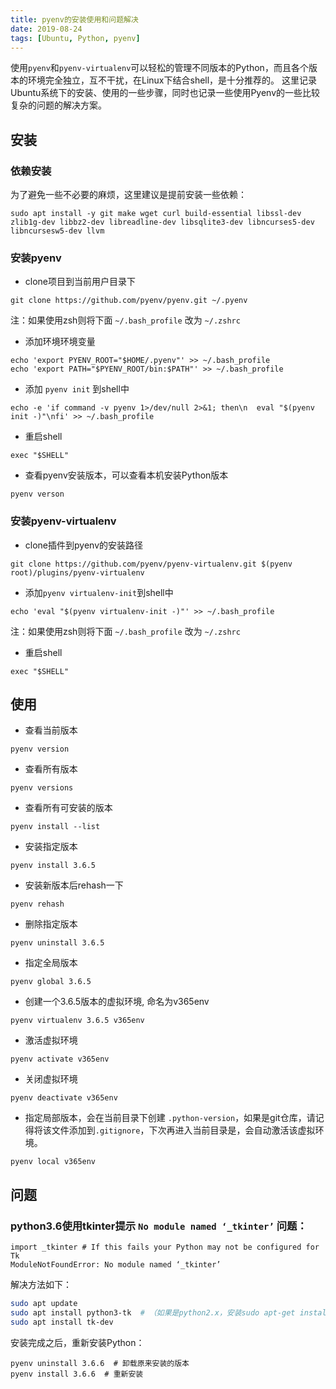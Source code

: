```yaml
---
title: pyenv的安装使用和问题解决
date: 2019-08-24
tags: [Ubuntu, Python, pyenv]
---
```


使用`pyenv`和`pyenv-virtualenv`可以轻松的管理不同版本的Python，而且各个版本的环境完全独立，互不干扰，在Linux下结合shell，是十分推荐的。
这里记录Ubuntu系统下的安装、使用的一些步骤，同时也记录一些使用Pyenv的一些比较复杂的问题的解决方案。

## 安装

### 依赖安装

为了避免一些不必要的麻烦，这里建议是提前安装一些依赖：

```shell
sudo apt install -y git make wget curl build-essential libssl-dev zlib1g-dev libbz2-dev libreadline-dev libsqlite3-dev libncurses5-dev libncursesw5-dev llvm 
```

### 安装pyenv

- clone项目到当前用户目录下
````
git clone https://github.com/pyenv/pyenv.git ~/.pyenv
````

注：如果使用zsh则将下面 `~/.bash_profile` 改为 `~/.zshrc`

- 添加环境环境变量
```
echo 'export PYENV_ROOT="$HOME/.pyenv"' >> ~/.bash_profile
echo 'export PATH="$PYENV_ROOT/bin:$PATH"' >> ~/.bash_profile
```

- 添加 `pyenv init` 到shell中
```
echo -e 'if command -v pyenv 1>/dev/null 2>&1; then\n  eval "$(pyenv init -)"\nfi' >> ~/.bash_profile
```

- 重启shell
```
exec "$SHELL"
```
- 查看pyenv安装版本，可以查看本机安装Python版本
```
pyenv verson
```

<!--more-->

### 安装pyenv-virtualenv

- clone插件到pyenv的安装路径
```
git clone https://github.com/pyenv/pyenv-virtualenv.git $(pyenv root)/plugins/pyenv-virtualenv
```

- 添加`pyenv virtualenv-init`到shell中
```
echo 'eval "$(pyenv virtualenv-init -)"' >> ~/.bash_profile
```
注：如果使用zsh则将下面 `~/.bash_profile` 改为 `~/.zshrc`

- 重启shell
```
exec "$SHELL"
```

## 使用

- 查看当前版本
```
pyenv version
```
- 查看所有版本
```
pyenv versions
```
- 查看所有可安装的版本
```
pyenv install --list
```
- 安装指定版本
```
pyenv install 3.6.5
```
- 安装新版本后rehash一下
```
pyenv rehash
```
- 删除指定版本
```
pyenv uninstall 3.6.5
```
- 指定全局版本
```
pyenv global 3.6.5
```

- 创建一个3.6.5版本的虚拟环境, 命名为v365env
```
pyenv virtualenv 3.6.5 v365env
```
- 激活虚拟环境
```
pyenv activate v365env
```
- 关闭虚拟环境
```
pyenv deactivate v365env
```
- 指定局部版本，会在当前目录下创建 `.python-version`，如果是git仓库，请记得将该文件添加到`.gitignore`，下次再进入当前目录是，会自动激活该虚拟环境。
```
pyenv local v365env
```

## 问题

### python3.6使用tkinter提示 `No module named ‘_tkinter’` 问题：

```
import _tkinter # If this fails your Python may not be configured for Tk
ModuleNotFoundError: No module named ‘_tkinter’
```

解决方法如下：

```bash
sudo apt update
sudo apt install python3-tk  # （如果是python2.x，安装sudo apt-get install python-tk即可）
sudo apt install tk-dev
```

安装完成之后，重新安装Python：

```
pyenv uninstall 3.6.6  # 卸载原来安装的版本
pyenv install 3.6.6  # 重新安装
```
